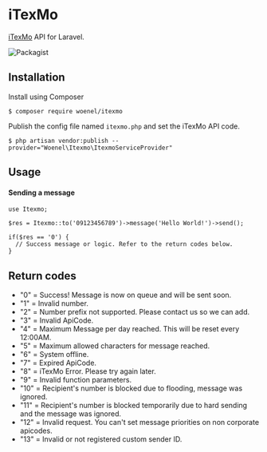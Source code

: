 # iTexMo
[iTexMo](https://itexmo.com/) API for Laravel.

![Packagist](https://img.shields.io/packagist/l/doctrine/orm.svg)

## Installation

Install using Composer
```
$ composer require woenel/itexmo
```

Publish the config file named `itexmo.php` and set the iTexMo API code.
```
$ php artisan vendor:publish --provider="Woenel\Itexmo\ItexmoServiceProvider"
```

## Usage

#### Sending a message
```
use Itexmo;

$res = Itexmo::to('09123456789')->message('Hello World!')->send();

if($res == '0') {
  // Success message or logic. Refer to the return codes below.
}
```

## Return codes
* "0"  = Success! Message is now on queue and will be sent soon.
* "1"  = Invalid number.
* "2"  = Number prefix not supported. Please contact us so we can add.
* "3"  = Invalid ApiCode.
* "4"  = Maximum Message per day reached. This will be reset every 12:00AM.
* "5"  = Maximum allowed characters for message reached.
* "6"  = System offline.
* "7"  = Expired ApiCode.
* "8"  = iTexMo Error. Please try again later.
* "9"  = Invalid function parameters.
* "10" = Recipient's number is blocked due to flooding, message was ignored.
* "11" = Recipient's number is blocked temporarily due to hard sending and the message was ignored.
* "12" = Invalid request. You can't set message priorities on non corporate apicodes.
* "13" = Invalid or not registered custom sender ID.
